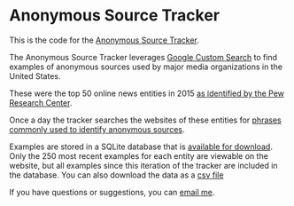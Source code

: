 	
# Anonymous Source Tracker

This is the code for the [Anonymous Source Tracker](http://schaver.com/anonymous).

The Anonymous Source Tracker leverages [Google Custom Search](https://cse.google.com/) to find examples of anonymous sources used by major media organizations in the United States.

These were the top 50 online news entities in 2015 [as identified by the Pew Research Center](http://www.journalism.org/media-indicators/digital-top-50-online-news-entities-2015/).

Once a day the tracker searches the websites of these entities for [phrases commonly used to identify anonymous sources](https://github.com/markschaver/anonymous/blob/master/anonymous-phrases.txt).

Examples are stored in a SQLite database that is [available for download](https://github.com/markschaver/anonymous/blob/master/anon.db). Only the 250 most recent examples for each entity are viewable on the website, but all examples since this iteration of the tracker are included in the database. You can also download the data as a [csv file](https://github.com/markschaver/anonymous/blob/master/anon.csv)

If you have questions or suggestions, you can [email me](mailto:mark.schaver@gmail.com).
